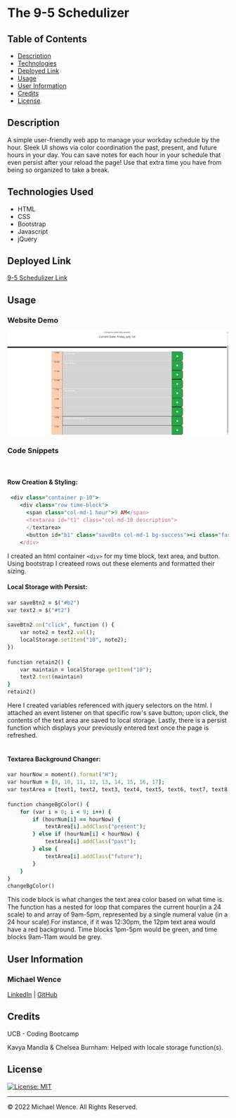 # The 9-5 Schedulizer


## Table of Contents


- [Description](#description)
- [Technologies](#technologies)
- [Deployed Link](#link)
- [Usage](#usage)
- [User Information](#userinformation)
- [Credits](#credits)
- [License](#license)

## Description

A simple user-friendly web app to manage your workday schedule by the hour. Sleek UI shows via color coordination the past, present, and future hours in your day. You can save notes for each hour in your schedule that even persist after your reload the page! Use that extra time you have from being so organized to take a break. 

## Technologies Used

- HTML
- CSS
- Bootstrap
- Javascript
- jQuery

## Deployed Link

[9-5 Schedulizer Link](https://mtwence.github.io/workday-schedulizer/)

## Usage

### Website Demo

![schedulizer web-app demo](/assets/images/schedulizer-demo.gif)

### Code Snippets
<br>

#### Row Creation & Styling:
```ruby
 <div class="container p-10">
    <div class="row time-block">
      <span class="col-md-1 hour">9 AM</span>
      <textarea id="t1" class="col-md-10 description">
      </textarea>
      <button id="b1" class="saveBtn col-md-1 bg-success"><i class="fas fa-save"></i></button>
    </div>
```
I created an html container `<div>` for my time block, text area, and button. Using bootstrap I createed rows out these elements and formatted their sizing.
<br>

#### Local Storage with Persist:
```ruby
var saveBtn2 = $("#b2")
var text2 = $("#t2")

saveBtn2.on("click", function () {
    var note2 = text2.val();
    localStorage.setItem("10", note2);
})

function retain2() {
    var maintain = localStorage.getItem("10");
    text2.text(maintain)
}
retain2()
```

Here I created variables referenced with jquery selectors on the html. I attached an event listener on that specific row's save button; upon click, the contents of the text area are saved to local storage. Lastly, there is a persist function which displays your previously entered text once the page is refreshed.  
<br>

#### Textarea Background Changer:
```ruby
var hourNow = moment().format("H");
var hourNum = [9, 10, 11, 12, 13, 14, 15, 16, 17];
var textArea = [text1, text2, text3, text4, text5, text6, text7, text8, text9]

function changeBgColor() {
    for (var i = 0; i < 9; i++) {
        if (hourNum[i] == hourNow) {
            textArea[i].addClass("present");
        } else if (hourNum[i] < hourNow) {
            textArea[i].addClass("past");
        } else {
            textArea[i].addClass("future");
        }
    }
}
changeBgColor()
```
This code block is what changes the text area color based on what time is. The function has a nested for loop that compares the current hour(in a 24 scale) to and array of 9am-5pm, represented by a single numeral value (in a 24 hour scale).For instance, if it was 12:30pm, the 12pm text area would have a red background. Time blocks 1pm-5pm would be green, and time blocks 9am-11am would be grey. 
<br>

## User Information

### **Michael Wence**
[LinkedIn](https://www.linkedin.com/in/michael-wence/) |
[GitHub](https://github.com/mtwence)

## Credits

UCB - Coding Bootcamp

Kavya Mandla & Chelsea Burnham: Helped with locale storage function(s).

## License

[![License: MIT](https://img.shields.io/badge/License-MIT-yellow.svg)](https://opensource.org/licenses/MIT)

---

© 2022 Michael Wence. All Rights Reserved.